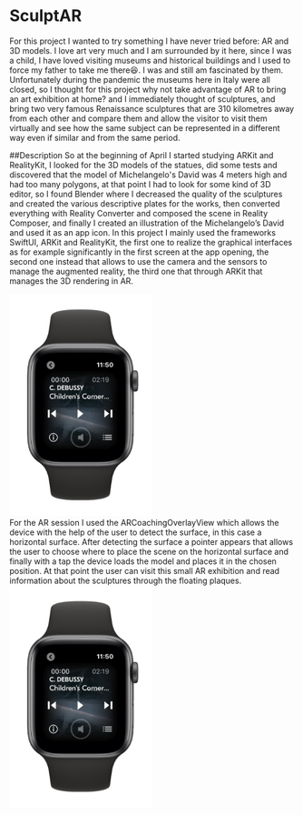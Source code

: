 # SculptAR
For this project I wanted to try something I have never tried before: AR and 3D models.
I love art very much and I am surrounded by it here, since I was a child, I have loved visiting museums and historical buildings and I used to force my father to take me there😆. I was and still am fascinated by them. Unfortunately during the pandemic the museums here in Italy were all closed, so I thought for this project why not take advantage of AR to bring an art exhibition at home? and I immediately thought of sculptures, and bring two very famous Renaissance sculptures that are 310 kilometres away from each other and compare them and allow the visitor to visit them virtually and see how the same subject can be represented in a different way even if similar and from the same period.

##Description
So at the beginning of April I started studying ARKit and RealityKit, I looked for the 3D models of the statues, did some tests and discovered that the model of Michelangelo's David was 4 meters high and had too many polygons, at that point I had to look for some kind of 3D editor, so I found Blender where I decreased the quality of the sculptures and created the various descriptive plates for the works, then converted everything with Reality Converter and composed the scene in Reality Composer, and finally I created an illustration of the Michelangelo’s David and used it as an app icon.
In this project I mainly used the frameworks SwiftUI, ARKit and RealityKit, the first one to realize the graphical interfaces as for example significantly in the first screen at the app opening, the second one instead that allows to use the camera and the sensors to manage the augmented reality, the third one that through ARKit that manages the 3D rendering in AR.
<div>
   <img src="https://github.com/frankkk1013/IDAGIORedesignWatchOS/blob/2db30c7d8673a263e26b4c4b7f2509a7f580f0f2/app_mockups/oldapp_player.png" width="250">
</div>
For the AR session I used the ARCoachingOverlayView which allows the device with the help of the user to detect the surface, in this case a horizontal surface. After detecting the surface a pointer appears that allows the user to choose where to place the scene on the horizontal surface and finally with a tap the device loads the model and places it in the chosen position. At that point the user can visit this small AR exhibition and read information about the sculptures through the floating plaques.
<div>
   <img src="https://github.com/frankkk1013/IDAGIORedesignWatchOS/blob/2db30c7d8673a263e26b4c4b7f2509a7f580f0f2/app_mockups/oldapp_player.png" width="250">
</div>
